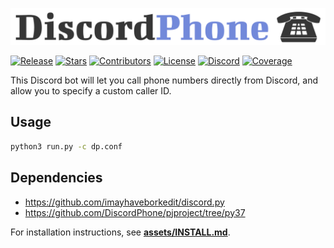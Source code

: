 ![](assets/logo/discordphone-new.png)

[![Release](https://img.shields.io/github/release/DiscordPhone/DiscordPhone.svg)](https://github.com/DiscordPhone/DiscordPhone/releases)
[![Stars](https://img.shields.io/github/stars/DiscordPhone/DiscordPhone.svg)](https://github.com/DiscordPhone/DiscordPhone/stargazers)
[![Contributors](https://img.shields.io/github/contributors/DiscordPhone/DiscordPhone.svg)](https://github.com/DiscordPhone/DiscordPhone/graphs/contributors)
[![License](https://img.shields.io/badge/license-Apache%202-blue.svg)](https://github.com/DiscordPhone/DiscordPhone/blob/master/LICENSE)
[![Discord](https://img.shields.io/discord/568467524170022912.svg)](https://discord.gg/vCjnpVc)
[![Coverage](https://img.shields.io/codecov/c/github/vuejs/vue/dev.svg?sanitize=true)](https://codecov.io/github/vuejs/vue?branch=dev)


This Discord bot will let you call phone numbers directly from Discord, and allow you to specify a custom caller ID.

## Usage
```bash
python3 run.py -c dp.conf
```

## Dependencies
- https://github.com/imayhaveborkedit/discord.py
- https://github.com/DiscordPhone/pjproject/tree/py37

For installation instructions, see [**assets/INSTALL.md**](https://github.com/DiscordPhone/DiscordPhone/blob/master/assets/INSTALL.md).
